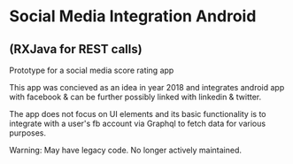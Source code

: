 # Social Media Integration Android
## (RXJava for REST calls)
Prototype for a social media score rating app

This app was concieved as an idea in year 2018 and integrates android app with facebook & can be further possibly linked with linkedin & twitter. 

The app does not focus on UI elements and its basic functionality is to integrate with a user's fb account via Graphql to fetch data for various purposes.

Warning: May have legacy code. No longer actively maintained.

